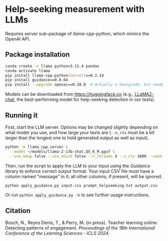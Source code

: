 # Help-seeking measurement with LLMs

Requires server sub-package of *llama-cpp-python*, which mimics the OpenAI API.

## Package installation

```bash
conda create -n llama python=3.11.4 pandas
conda activate llama
pip install llama-cpp-python[server]==0.2.14
pip install guidance==0.0.64
pip install --upgrade openai==0.28.0  # Actually a downgrade, but needed
```

Models can be downloaded from <https://huggingface.co> (e.g., [LLaMA2-chat](https://huggingface.co/TheBloke/Llama-2-13B-chat-GGUF), the best-performing model for help-seeking detection in our tests).

## Running it

First, start the LLM server. Options may be changed slightly depending on what model you use, and how large your texts are (`--n_ctx` must be a bit larger than the longest one to hold generated output as well as input).

```bash
python -m llama_cpp.server \
  --model ~/models/llama-2-13b-chat.Q5_K_M.gguf \
  --use_mmap false --use_mlock false --n_threads 4 --n_ctx 1000 --seed 1
```

Then, run the script to apply the LLM to your input using the *Guidance* library to enforce correct output format. Your input CSV file must have a column named "message" in it; all other columns, if present, will be ignored.

```bash
python apply_guidance.py input.csv prompt_helpseeking.txt output.csv
```

Or run `python apply_guidance.py -h` to see further usage instructions.

## Citation

Bosch, N., Reyes Denis, T., & Perry, M. (in press). Teacher learning online: Detecting patterns of engagement. *Proceedings of the 18th International Conference of the Learning Sciences - ICLS 2024*.
